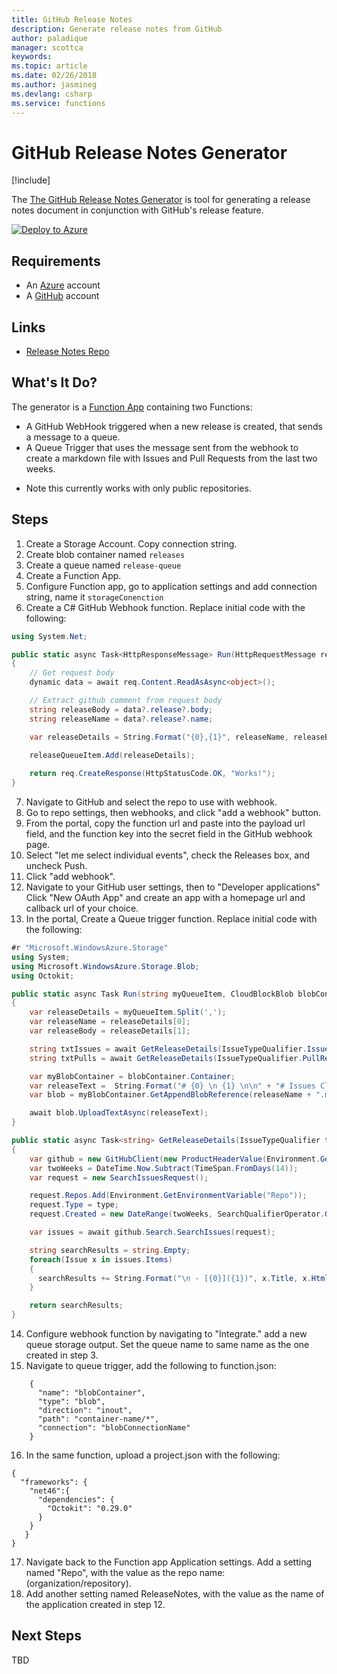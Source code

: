 ```yaml
---
title: GitHub Release Notes
description: Generate release notes from GitHub
author: paladique
manager: scottca
keywords: 
ms.topic: article
ms.date: 02/26/2018
ms.author: jasmineg
ms.devlang: csharp
ms.service: functions
---
```


# GitHub Release Notes Generator

[!include[](../includes/header.md)]

The [The GitHub Release Notes Generator](https://github.com/paladique/release-notes-generator) is tool for generating a release notes document in conjunction with GitHub's release feature.


[![Deploy to Azure](https://azuredeploy.net/deploybutton.png)]()


## Requirements
* An [Azure](https://azure.microsoft.com/en-us/free/) account
* A [GitHub]() account


## Links
* [Release Notes Repo](https://github.com/paladique/release-notes-generator)

## What's It Do?
The generator is a [Function App]() containing two Functions:

- A GitHub WebHook triggered when a new release is created, that sends a message to a queue.
- A Queue Trigger that uses the message sent from the webhook to create a markdown file with Issues and Pull Requests from the last two weeks.

* Note this currently works with only public repositories.

## Steps
1. Create a Storage Account. Copy connection string. 
2. Create blob container named `releases`
3. Create a queue named `release-queue`
4. Create a Function App.
5. Configure Function app, go to application settings and add connection string, name it `storageConenction`
6. Create a C# GitHub Webhook function. Replace initial code with the following:

```csharp
using System.Net;

public static async Task<HttpResponseMessage> Run(HttpRequestMessage req, ICollector<string> releaseQueueItem, TraceWriter log)
{
    // Get request body
    dynamic data = await req.Content.ReadAsAsync<object>();

    // Extract github comment from request body
    string releaseBody = data?.release?.body;
    string releaseName = data?.release?.name;

    var releaseDetails = String.Format("{0},{1}", releaseName, releaseBody);

    releaseQueueItem.Add(releaseDetails);
 
    return req.CreateResponse(HttpStatusCode.OK, "Works!");
}
```

7. Navigate to GitHub and select the repo to use with webhook.
8. Go to repo settings, then webhooks, and click "add a webhook" button.
9. From the portal, copy the function url and paste into the payload url field, and the function key into the secret field in the GitHub webhook page.
10. Select "let me select individual events", check the Releases box, and uncheck Push.
11. Click "add webhook".
12. Navigate to your GitHub user settings, then to "Developer applications" Click "New OAuth App" and create an app with a homepage url and callback url of your choice.
13. In the portal, Create a Queue trigger function. Replace initial code with the following:

```csharp
#r "Microsoft.WindowsAzure.Storage"
using System;
using Microsoft.WindowsAzure.Storage.Blob;
using Octokit;

public static async Task Run(string myQueueItem, CloudBlockBlob blobContainer, TraceWriter log)
{
    var releaseDetails = myQueueItem.Split(',');
    var releaseName = releaseDetails[0];
    var releaseBody = releaseDetails[1];

    string txtIssues = await GetReleaseDetails(IssueTypeQualifier.Issue);
    string txtPulls = await GetReleaseDetails(IssueTypeQualifier.PullRequest);

    var myBlobContainer = blobContainer.Container;
    var releaseText =  String.Format("# {0} \n {1} \n\n" + "# Issues Closed:" + txtIssues + "\n\n# Changes Merged:" + txtPulls, releaseName,releaseBody);
    var blob = myBlobContainer.GetAppendBlobReference(releaseName + ".md" );

    await blob.UploadTextAsync(releaseText);
}

public static async Task<string> GetReleaseDetails(IssueTypeQualifier type)
{
    var github = new GitHubClient(new ProductHeaderValue(Environment.GetEnvironmentVariable("ReleaseNotes")));
    var twoWeeks = DateTime.Now.Subtract(TimeSpan.FromDays(14));
    var request = new SearchIssuesRequest();

    request.Repos.Add(Environment.GetEnvironmentVariable("Repo"));
    request.Type = type;
    request.Created = new DateRange(twoWeeks, SearchQualifierOperator.GreaterThan);

    var issues = await github.Search.SearchIssues(request);

    string searchResults = string.Empty;
    foreach(Issue x in issues.Items)
    {
      searchResults += String.Format("\n - [{0}]({1})", x.Title, x.HtmlUrl);
    }

    return searchResults;
}
```

14. Configure webhook function by navigating to "Integrate." add a new queue storage output. Set the queue name to same name as the one created in step 3.
15. Navigate to queue trigger, add the following to function.json:

```
    {
      "name": "blobContainer",
      "type": "blob",
      "direction": "inout",
      "path": "container-name/*",
      "connection": "blobConnectionName"
    }
```

16. In the same function, upload a project.json with the following:

```
{
  "frameworks": {
    "net46":{
      "dependencies": {
        "Octokit": "0.29.0"
      }
    }
   }
}
```

17. Navigate back to the Function app Application settings. Add a setting named "Repo", with the value as the repo name: (organization/repository).
18. Add another setting named ReleaseNotes, with the value as the name of the application created in step 12.

## Next Steps
TBD
